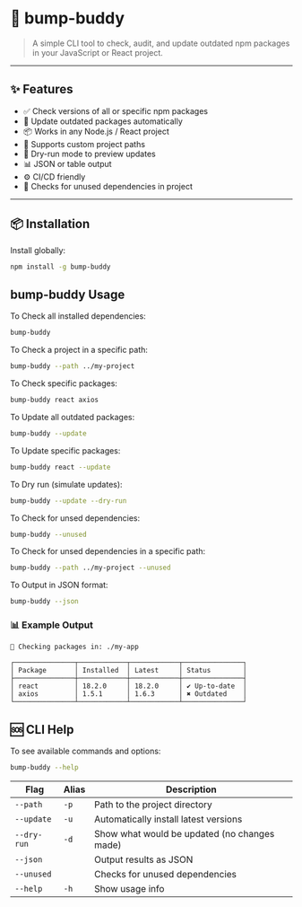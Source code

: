 <!-- @format -->

# 🐶 bump-buddy

> A simple CLI tool to check, audit, and update outdated npm packages in your JavaScript or React project.

---

## ✨ Features

- ✅ Check versions of all or specific npm packages
- 🔧 Update outdated packages automatically
- 📦 Works in any Node.js / React project
- 📁 Supports custom project paths
- 🧪 Dry-run mode to preview updates
- 📊 JSON or table output
- ⚙️ CI/CD friendly
- 🔧 Checks for unused dependencies in project

---

## 📦 Installation

Install globally:

```bash
npm install -g bump-buddy

```

## bump-buddy Usage

To Check all installed dependencies:

```bash
bump-buddy

```

To Check a project in a specific path:

```bash
bump-buddy --path ../my-project

```

To Check specific packages:

```bash
bump-buddy react axios

```

To Update all outdated packages:

```bash
bump-buddy --update

```

To Update specific packages:

```bash
bump-buddy react --update

```

To Dry run (simulate updates):

```bash
bump-buddy --update --dry-run

```

To Check for unsed dependencies:

```bash
bump-buddy --unused

```

To Check for unsed dependencies in a specific path:

```bash
bump-buddy --path ../my-project --unused

```

To Output in JSON format:

```bash
bump-buddy --json

```

### 📊 Example Output

```text
📁 Checking packages in: ./my-app

┌───────────────┬────────────┬────────────┬───────────────┐
│ Package       │ Installed  │ Latest     │ Status        │
├───────────────┼────────────┼────────────┼───────────────┤
│ react         │ 18.2.0     │ 18.2.0     │ ✔ Up-to-date  │
│ axios         │ 1.5.1      │ 1.6.3      │ ✖ Outdated    │
└───────────────┴────────────┴────────────┴───────────────┘

```

## 🆘 CLI Help

To see available commands and options:

```bash
bump-buddy --help

```

| Flag        | Alias | Description                                  |
| ----------- | ----- | -------------------------------------------- |
| `--path`    | `-p`  | Path to the project directory                |
| `--update`  | `-u`  | Automatically install latest versions        |
| `--dry-run` | `-d`  | Show what would be updated (no changes made) |
| `--json`    |       | Output results as JSON                       |
| `--unused`  |       | Checks for unused dependencies               |
| `--help`    | `-h`  | Show usage info                              |
